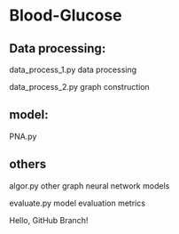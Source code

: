 # Blood-Glucose

## Data processing:
data_process_1.py   data processing

data_process_2.py   graph construction

## model:
PNA.py

## others
algor.py   other graph neural network models

evaluate.py  model evaluation metrics

Hello, GitHub Branch!
